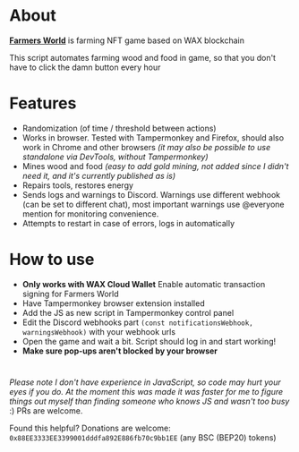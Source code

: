 # About
[**Farmers World**](https://farmersworld.io) is farming NFT game based on WAX blockchain

This script automates farming wood and food in game, so that you don't have to click the damn button every hour

# Features
- Randomization (of time / threshold between actions)
- Works in browser. Tested with Tampermonkey and Firefox, should also work in Chrome and other browsers *(it may also be possible to use standalone via DevTools, without Tampermonkey)*
- Mines wood and food *(easy to add gold mining, not added since I didn't need it, and it's currently published as is)*
- Repairs tools, restores energy
- Sends logs and warnings to Discord. Warnings use different webhook (can be set to different chat), most important warnings use @everyone mention for monitoring convenience.
- Attempts to restart in case of errors, logs in automatically

# How to use
- **Only works with WAX Cloud Wallet**
Enable automatic transaction signing for Farmers World
- Have Tampermonkey browser extension installed
- Add the JS as new script in Tampermonkey control panel
- Edit the Discord webhooks part `(const notificationsWebhook, warningsWebhook)` with your webhook urls
- Open the game and wait a bit. Script should log in and start working! 
- **Make sure pop-ups aren't blocked by your browser**

# 
*Please note I don't have experience in JavaScript, so code may hurt your eyes if you do. At the moment this was made it was faster for me to figure things out myself than finding someone who knows JS and wasn't too busy* :)
PRs are welcome.

Found this helpful? Donations are welcome: `0x88EE3333EE3399001dddfa892E886fb70c9bb1EE`
(any BSC (BEP20) tokens)
